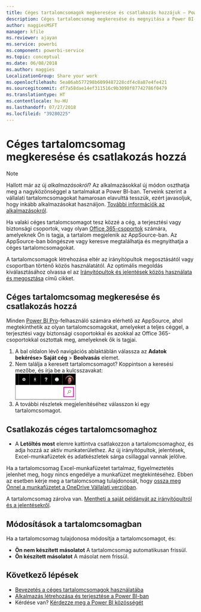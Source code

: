```yaml
---
title: Céges tartalomcsomagok megkeresése és csatlakozás hozzájuk – Power BI
description: Céges tartalomcsomag megkeresése és megnyitása a Power BI-ban
author: maggiesMSFT
manager: kfile
ms.reviewer: ajayan
ms.service: powerbi
ms.component: powerbi-service
ms.topic: conceptual
ms.date: 06/08/2018
ms.author: maggies
LocalizationGroup: Share your work
ms.openlocfilehash: 5ea86ab577298b6099487228cdf4c8a87e4fe421
ms.sourcegitcommit: df7a58dae14ef311516c9b3098f87742786f0479
ms.translationtype: HT
ms.contentlocale: hu-HU
ms.lasthandoff: 07/27/2018
ms.locfileid: "39280225"
---
```

# <a name="find-and-connect-to-an-organizational-content-pack"></a>Céges tartalomcsomag megkeresése és csatlakozás hozzá
> [!NOTE]
> Hallott már az új *alkalmazásokról*? Az alkalmazásokkal új módon oszthatja meg a nagyközönséggel a tartalmakat a Power BI-ban. Terveink szerint a vállalati tartalomcsomagokat hamarosan elavulttá tesszük, ezért javasoljuk, hogy inkább alkalmazásokat használjon. [További információk az alkalmazásokról](service-install-use-apps.md).
> 
> 

Ha valaki céges tartalomcsomagot tesz közzé a cég, a terjesztési vagy biztonsági csoportok, vagy olyan [Office 365-csoportok](https://support.office.com/article/Create-a-group-in-Office-365-7124dc4c-1de9-40d4-b096-e8add19209e9) számára, amelyeknek Ön is tagja, a tartalom megjelenik az AppSource-ban.  Az AppSource-ban böngészve vagy keresve megtalálhatja és megnyithatja a céges tartalomcsomagokat.

A tartalomcsomagok létrehozása eltér az irányítópultok megosztásától vagy csoportban történő közös használatától. Az optimális megoldás kiválasztásához olvassa el az [Irányítópultok és jelentések közös használata és megosztása](service-how-to-collaborate-distribute-dashboards-reports.md) című cikket.

## <a name="find-an-organizational-content-pack"></a>Céges tartalomcsomag megkeresése és csatlakozás hozzá
Minden [Power BI Pro](https://powerbi.microsoft.com/pricing)-felhasználó számára elérhető az AppSource, ahol megtekinthetik az olyan tartalomcsomagokat, amelyeket a teljes céggel, a terjesztési vagy biztonsági csoportokkal és azokkal az Office 365-csoportokkal osztottak meg, amelyeknek ők is tagjai.  

1. A bal oldalon lévő navigációs ablaktáblán válassza az **Adatok bekérése\> Saját cég** \> **Beolvasás** elemet.
2. Nem találja a keresett tartalomcsomagot? Koppintson a keresési mezőbe, és írja be a kulcsszavakat:  
    ![](media/service-organizational-content-pack-find-and-open/cp_searchbox.png)
3. A további részletek megjelenítéséhez válasszon ki egy tartalomcsomagot.

## <a name="connect-to-an-organizational-content-pack"></a>Csatlakozás céges tartalomcsomaghoz
* A **Letöltés most** elemre kattintva csatlakozzon a tartalomcsomaghoz, és adja hozzá az aktív munkaterülethez. Az új irányítópultok, jelentések, Excel-munkafüzetek és adatkészletek sárga csillaggal vannak jelölve.

Ha a tartalomcsomag Excel-munkafüzetet tartalmaz, figyelmeztetés jelenhet meg, hogy nincs engedélye a munkafüzet megtekintéséhez. Ebben az esetben kérje meg a tartalomcsomag tulajdonosát, hogy [ossza meg Önnel a munkafüzetet a OneDrive Vállalati verzióban](https://support.office.com/en-us/article/Share-documents-or-folders-in-Office-365-1fe37332-0f9a-4719-970e-d2578da4941c). 

A tartalomcsomag zárolva van. [Mentheti a saját példányát az irányítópultról és a jelentésekről](service-organizational-content-pack-copy-refresh-access.md). 

## <a name="changes-to-the-content-pack"></a>Módosítások a tartalomcsomagban
Ha a tartalomcsomag tulajdonosa módosítja a tartalomcsomagot, és: 

* **Ön nem készített másolatot** A tartalomcsomag automatikusan frissül.
* **Ön készített másolatot** A másolat nem frissül. 

## <a name="next-steps"></a>Következő lépések
* [Bevezetés a céges tartalomcsomagok használatába](service-organizational-content-pack-introduction.md)  
* [Alkalmazás létrehozása és terjesztése a Power BI-ban](service-create-distribute-apps.md)
* Kérdése van? [Kérdezze meg a Power BI közösségét](http://community.powerbi.com/)

